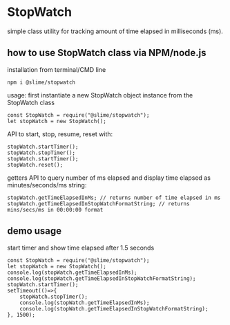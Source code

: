 # StopWatch

simple class utility for tracking amount of time elapsed in milliseconds (ms).

## how to use StopWatch class via NPM/node.js
installation from terminal/CMD line
```
npm i @slime/stopwatch
```
usage:
first instantiate a new StopWatch object instance from the StopWatch class
```
const StopWatch = require("@slime/stopwatch"); 
let stopWatch = new StopWatch(); 
```

API to start, stop, resume, reset with:

```
stopWatch.startTimer(); 
stopWatch.stopTimer();
stopWatch.startTimer();
stopWatch.reset();
```

getters API to query number of ms elapsed and display time elapsed as minutes/seconds/ms string:

```
stopWatch.getTimeElapsedInMs; // returns number of time elapsed in ms
stopWatch.getTimeElapsedInStopWatchFormatString; // returns mins/secs/ms in 00:00:00 format
```

## demo usage
start timer and show time elapsed after 1.5 seconds
```
const StopWatch = require("@slime/stopwatch"); 
let stopWatch = new StopWatch(); 
console.log(stopWatch.getTimeElapsedInMs);
console.log(stopWatch.getTimeElapsedInStopWatchFormatString); 
stopWatch.startTimer();
setTimeout(()=>{
    stopWatch.stopTimer();
    console.log(stopWatch.getTimeElapsedInMs);
    console.log(stopWatch.getTimeElapsedInStopWatchFormatString); 
}, 1500); 
```

